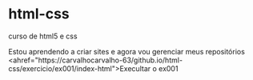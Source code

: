 # html-css
curso de html5 e css

Estou aprendendo a criar sites e agora vou gerenciar meus repositórios
<ahref="https://carvalhocarvalho-63/github.io/html-css/exercicio/ex001/index-html">Execultar o ex001</a>